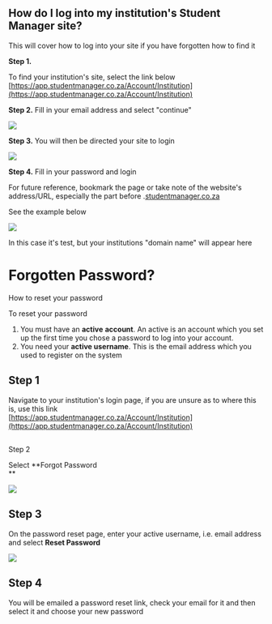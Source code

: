 

## How do I log into my institution's Student Manager site?

This will cover how to log into your site if you have forgotten how to find it


**Step 1.**

 To find your institution's site, select the link below  
[https://app.studentmanager.co.za/Account/Institution](https://app.studentmanager.co.za/Account/Institution)  
  
**Step 2.** Fill in your email address and select "continue"  

![](https://downloads.intercomcdn.com/i/o/104096997/916c54da66b0894347a60d97/image.png)

**Step 3.** You will then be directed your site to login  

![](https://downloads.intercomcdn.com/i/o/104098092/11194379a050c0dc85fcd139/image.png)

**Step 4.** Fill in your password and login

For future reference, bookmark the page or take note of the website's address/URL, especially the part before .[studentmanager.co.za](http://studentmanager.co.za/)

See the example below

![](https://downloads.intercomcdn.com/i/o/104098896/f6e0f901f38b9898668b72b1/image.png)

In this case it's test, but your institutions "domain name" will appear here

# Forgotten Password?

How to reset your password

To reset your password

1.  You must have an **active** **account**. An active is an account which you set up the first time you chose a password to log into your account.
2.  You need your **active username**. This is the email address which you used to register on the system

## Step 1

Navigate to your institution's login page, if you are unsure as to where this is, use this link  
[https://app.studentmanager.co.za/Account/Institution](https://app.studentmanager.co.za/Account/Institution)

##   
Step 2

Select **Forgot Password  
**

![](https://downloads.intercomcdn.com/i/o/187155596/8973ae50f49dccb289f4ff33/Screenshot+2020-02-24+at+09.57.03.png)

## Step 3

  
On the password reset page, enter your active username, i.e. email address and select **Reset Password**

![](https://downloads.intercomcdn.com/i/o/187155821/f57edf864bd1e191a87f9a82/Screenshot+2020-02-24+at+09.58.26.png)

## Step 4

You will be emailed a password reset link, check your email for it and then select it and choose your new password
<!--stackedit_data:
eyJoaXN0b3J5IjpbMTUxODIyNTQ0MF19
-->